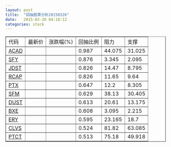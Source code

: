 ```yaml
---
layout: post
title:  "回抽股票分析20150326"
date:   2015-03-26 04:18:12
categories: stock
---
```

<script type="text/javascript">
var stockList = []
stockList.push('gb_acad');
stockList.push('gb_sfy');
stockList.push('gb_jdst');
stockList.push('gb_rcap');
stockList.push('gb_ptx');
stockList.push('gb_sfm');
stockList.push('gb_dust');
stockList.push('gb_bxe');
stockList.push('gb_ery');
stockList.push('gb_clvs');
stockList.push('gb_ptct');
</script>
<table border="1">
 <tr>
 <td>代码</td>
 <td>最新价</td>
 <td>涨跌幅(%)</td>
 <td>回抽比例</td>
 <td>阻力</td>
 <td>支撑</td>
</tr>
  <tr id="acad">
  <td><a href="http://stock.finance.sina.com.cn/usstock/quotes/ACAD.html" target="_blank">ACAD</a></td><td></td><td></td><td>0.987</td><td>44.075</td><td>31.025</td></tr>
  <tr id="sfy">
  <td><a href="http://stock.finance.sina.com.cn/usstock/quotes/SFY.html" target="_blank">SFY</a></td><td></td><td></td><td>0.876</td><td>3.345</td><td>2.095</td></tr>
  <tr id="jdst">
  <td><a href="http://stock.finance.sina.com.cn/usstock/quotes/JDST.html" target="_blank">JDST</a></td><td></td><td></td><td>0.826</td><td>14.47</td><td>8.795</td></tr>
  <tr id="rcap">
  <td><a href="http://stock.finance.sina.com.cn/usstock/quotes/RCAP.html" target="_blank">RCAP</a></td><td></td><td></td><td>0.826</td><td>11.65</td><td>9.64</td></tr>
  <tr id="ptx">
  <td><a href="http://stock.finance.sina.com.cn/usstock/quotes/PTX.html" target="_blank">PTX</a></td><td></td><td></td><td>0.647</td><td>12.2</td><td>8.305</td></tr>
  <tr id="sfm">
  <td><a href="http://stock.finance.sina.com.cn/usstock/quotes/SFM.html" target="_blank">SFM</a></td><td></td><td></td><td>0.629</td><td>38.13</td><td>30.405</td></tr>
  <tr id="dust">
  <td><a href="http://stock.finance.sina.com.cn/usstock/quotes/DUST.html" target="_blank">DUST</a></td><td></td><td></td><td>0.613</td><td>20.61</td><td>13.175</td></tr>
  <tr id="bxe">
  <td><a href="http://stock.finance.sina.com.cn/usstock/quotes/BXE.html" target="_blank">BXE</a></td><td></td><td></td><td>0.608</td><td>3.095</td><td>2.215</td></tr>
  <tr id="ery">
  <td><a href="http://stock.finance.sina.com.cn/usstock/quotes/ERY.html" target="_blank">ERY</a></td><td></td><td></td><td>0.595</td><td>23.165</td><td>18.7</td></tr>
  <tr id="clvs">
  <td><a href="http://stock.finance.sina.com.cn/usstock/quotes/CLVS.html" target="_blank">CLVS</a></td><td></td><td></td><td>0.524</td><td>81.82</td><td>63.085</td></tr>
  <tr id="ptct">
  <td><a href="http://stock.finance.sina.com.cn/usstock/quotes/PTCT.html" target="_blank">PTCT</a></td><td></td><td></td><td>0.513</td><td>75.18</td><td>49.918</td></tr>
</table>
